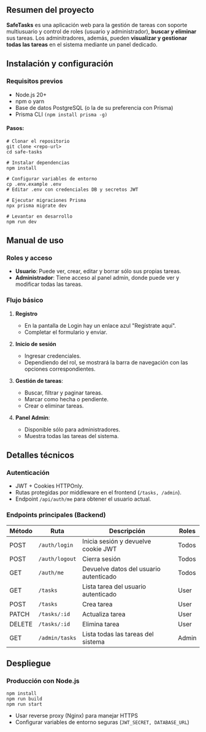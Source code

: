 ## Resumen del proyecto

**SafeTasks** es una aplicación web para la gestión de tareas con soporte multiusuario
y control de roles (usuario y administrador), **buscar y eliminar** sus tareas.
Los adminitradores, además, pueden **visualizar y gestionar todas las tareas** en el sistema
mediante un panel dedicado.

## Instalación y configuración

### Requisitos previos
* Node.js 20+
* npm o yarn
* Base de datos PostgreSQL (o la de su preferencia con Prisma)
* Prisma CLI `(npm install prisma -g)`

#### Pasos:
```
# Clonar el repositorio
git clone <repo-url>
cd safe-tasks

# Instalar dependencias
npm install

# Configurar variables de entorno
cp .env.example .env
# Editar .env con credenciales DB y secretos JWT

# Ejecutar migraciones Prisma
npx prisma migrate dev

# Levantar en desarrollo
npm run dev
```

## Manual de uso

### Roles y acceso
* **Usuario**: Puede ver, crear, editar y borrar sólo sus propias tareas.
* **Administrador**: Tiene acceso al panel admin, donde puede ver y modificar todas las tareas.

### Flujo básico
1. **Registro**
   * En la pantalla de Login hay un enlace azul "Regístrate aquí".
   * Completar el formulario y enviar.

2. **Inicio de sesión**
   * Ingresar credenciales.
   * Dependiendo del rol, se mostrará la barra de navegación con las opciones correspondientes.

3. **Gestión de tareas**:
    * Buscar, filtrar y paginar tareas.
    * Marcar como hecha o pendiente.
    * Crear o eliminar tareas.
   
4. **Panel Admin**:
    * Disponible sólo para administradores.
    * Muestra todas las tareas del sistema.

## Detalles técnicos
### Autenticación
* JWT + Cookies HTTPOnly.
* Rutas protegidas por middleware en el frontend (`/tasks, /admin`).
* Endpoint `/api/auth/me` para obtener el usuario actual.

### Endpoints principales (Backend)

| Método | Ruta           | Descripción                            | Roles |
|--------|----------------|----------------------------------------|-------|
| POST   | `/auth/login`  | Inicia sesión y devuelve cookie JWT    | Todos |
| POST   | `/auth/logout` | Cierra sesión                          | Todos |
| GET    | `/auth/me`     | Devuelve datos del usuario autenticado | Todos |
| GET    | `/tasks`       | Lista tarea del usuario autenticado    | User  |
| POST   | `/tasks`       | Crea tarea                             | User  |
| PATCH  | `/tasks/:id`   | Actualiza tarea                        | User  |
| DELETE | `/tasks/:id`   | Elimina tarea                          | User  |
| GET    | `/admin/tasks` | Lista todas las tareas del sistema     | Admin |

## Despliegue
### Producción con Node.js

```
npm install
npm run build
npm run start
```
* Usar reverse proxy (Nginx) para manejar HTTPS
* Configurar variables de entorno seguras (`JWT_SECRET, DATABASE_URL`)
